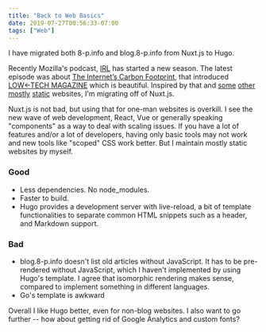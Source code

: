 ```yaml
---
title: "Back to Web Basics"
date: 2019-07-27T00:56:33-07:00
tags: ["Web"]
---
```

I have migrated both 8-p.info and blog.8-p.info from Nuxt.js to Hugo.

Recently Mozilla's podcast, [IRL](https://irlpodcast.org) has started a new season. The latest episode was about [The Internet’s Carbon Footprint](https://irlpodcast.org/season5/episode3/), that introduced [LOW←TECH MAGAZINE](https://solar.lowtechmagazine.com) which is beautiful. Inspired by that and [some](https://hail2u.net) [other](https://patrickcollison.com) [mostly](https://devonzuegel.com) [static](https://shikakun.com) websites, I'm migrating off of Nuxt.js.

Nuxt.js is not bad, but using that for one-man websites is overkill. I see the new wave of web development, React, Vue or generally speaking "components" as a way to deal with scaling issues. If you have a lot of features and/or a lot of developers, having only basic tools may not work and new tools like "scoped" CSS work better. But I maintain mostly static websites by myself.

### Good

- Less dependencies. No node_modules.
- Faster to build.
- Hugo provides a development server with live-reload, a bit of template functionalities to separate common HTML snippets such as a header, and Markdown support.

### Bad

- blog.8-p.info doesn't list old articles without JavaScript. It has to be pre-rendered without JavaScript, which I haven't implemented by using Hugo's template. I agree that isomorphic rendering makes sense, compared to implement something in different languages.
- Go's template is awkward

Overall I like Hugo better, even for non-blog websites. I also want to go further -- how about getting rid of Google Analytics and custom fonts?
